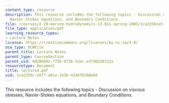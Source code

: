 ```yaml
---
content_type: resource
description: This resource includes the following topics - Discussion on viscous stresses,
  Navier-Stokes equations, and Boundary Conditions.
file: /courses/2-20-marine-hydrodynamics-13-021-spring-2005/1ca2256ce5f7a6ce1b3b42d4f8198e84_lecture4.pdf
file_type: application/pdf
learning_resource_types:
- Lecture Notes
license: https://creativecommons.org/licenses/by-nc-sa/4.0/
ocw_type: OCWFile
parent_title: Lecture Notes
parent_type: CourseSection
parent_uid: 9d206842-775b-9736-52ec-e3f48328722a
resourcetype: Document
title: lecture4.pdf
uid: 1ca2256c-e5f7-a6ce-1b3b-42d4f8198e84
---
```

This resource includes the following topics - Discussion on viscous stresses, Navier-Stokes equations, and Boundary Conditions.